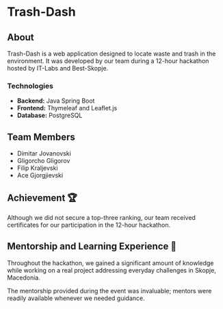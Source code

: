 # Trash-Dash

## About
Trash-Dash is a web application designed to locate waste 
and trash in the environment. 
It was developed by our team during a 12-hour 
hackathon hosted by IT-Labs and Best-Skopje.

### Technologies

- **Backend:** Java Spring Boot
- **Frontend:** Thymeleaf and Leaflet.js
- **Database:** PostgreSQL


## Team Members
- Dimitar Jovanovski
- Gligorcho Gligorov
- Filip Kraljevski
- Ace Gjorgjievski

## Achievement 🏆
Although we did not secure a top-three ranking, 
our team received certificates for our participation 
in the 12-hour hackathon.

## Mentorship and Learning Experience 🚀
Throughout the hackathon, we gained a significant amount of 
knowledge while working on a real project addressing 
everyday challenges in Skopje, Macedonia.

The mentorship provided during the event was invaluable; 
mentors were readily available whenever we needed guidance.
